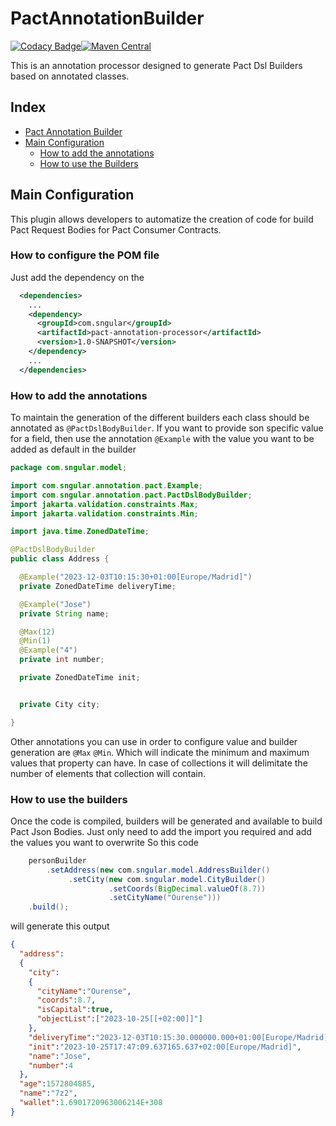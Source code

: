 # PactAnnotationBuilder

[![Codacy Badge](https://app.codacy.com/project/badge/Grade/4a9be5a4b6ab48afba293b2315edd47e)]()[![Maven Central](https://img.shields.io/maven-central/v/com.sngular/?label=Maven%20Central)]()

This is an annotation processor designed to generate Pact Dsl Builders based on annotated classes.

## Index

- [Pact Annotation Builder](#pact-annotation-builder)
- [Main Configuration](#main-configuration)
  - [How to add the annotations](#how-to-add-the-annotations)
  - [How to use the Builders](#how-to-use-the-builders)

## Main Configuration

This plugin allows developers to automatize the creation of code for build Pact Request Bodies for Pact Consumer Contracts.

### How to configure the POM file

Just add the dependency on the 
```xml
  <dependencies>
    ...
    <dependency>
      <groupId>com.sngular</groupId>
      <artifactId>pact-annotation-processor</artifactId>
      <version>1.0-SNAPSHOT</version>
    </dependency>
    ...
  </dependencies>
```

### How to add the annotations

To maintain the generation of the different builders each class should be annotated as `@PactDslBodyBuilder`.
If you want to provide son specific value for a field, then use the annotation `@Example` with the value you want to be added as default in the builder

```java
package com.sngular.model;

import com.sngular.annotation.pact.Example;
import com.sngular.annotation.pact.PactDslBodyBuilder;
import jakarta.validation.constraints.Max;
import jakarta.validation.constraints.Min;

import java.time.ZonedDateTime;

@PactDslBodyBuilder
public class Address {

  @Example("2023-12-03T10:15:30+01:00[Europe/Madrid]")
  private ZonedDateTime deliveryTime;

  @Example("Jose")
  private String name;

  @Max(12)
  @Min(1)
  @Example("4")
  private int number;

  private ZonedDateTime init;


  private City city;

}
```
Other annotations you can use in order to configure value and builder generation are `@Max` `@Min`. Which will indicate the minimum and maximum values that property can have. In case of collections it will delimitate the number of elements that collection will contain.

### How to use the builders

Once the code is compiled, builders will be generated and available to build Pact Json Bodies. Just only need to add the import you required and add the values you want to overwrite
So this code 
```java
    personBuilder
        .setAddress(new com.sngular.model.AddressBuilder()
             .setCity(new com.sngular.model.CityBuilder()
                      .setCoords(BigDecimal.valueOf(8.7))
                      .setCityName("Ourense")))
    .build();
```
will generate this output

```json
{
  "address":
  {
    "city":
    {
      "cityName":"Ourense",
      "coords":8.7,
      "isCapital":true,
      "objectList":["2023-10-25[[+02:00]]"]
    },
    "deliveryTime":"2023-12-03T10:15:30.000000.000+01:00[Europe/Madrid]",
    "init":"2023-10-25T17:47:09.637165.637+02:00[Europe/Madrid]",
    "name":"Jose",
    "number":4
  },
  "age":1572804885,
  "name":"7z2",
  "wallet":1.6901720963006214E+308
}
```